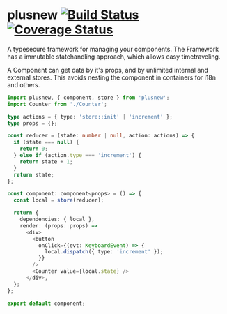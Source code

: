 # plusnew [![Build Status](	https://img.shields.io/travis/plusnew/plusnew.svg?maxAge=0)](https://travis-ci.org/plusnew/plusnew) [![Coverage Status](https://img.shields.io/coveralls/github/plusnew/plusnew.svg?maxAge=0)](https://coveralls.io/github/plusnew/plusnew)

A typesecure framework for managing your components.
The Framework has a immutable statehandling approach, which allows easy timetraveling.

A Component can get data by it's props, and by unlimited internal and external stores.
This avoids nesting the component in containers for i18n and others.

```ts
import plusnew, { component, store } from 'plusnew';
import Counter from './Counter';

type actions = { type: 'store::init' | 'increment' };
type props = {};

const reducer = (state: number | null, action: actions) => {
  if (state === null) {
    return 0;
  } else if (action.type === 'increment') {
    return state + 1;
  }
  return state;
};

const component: component<props> = () => {
  const local = store(reducer);

  return {
    dependencies: { local },
    render: (props: props) =>
      <div>
        <button
          onClick={(evt: KeyboardEvent) => {
            local.dispatch({ type: 'increment' });
          }}
        />
        <Counter value={local.state} />
      </div>,
  };
};

export default component;


```
